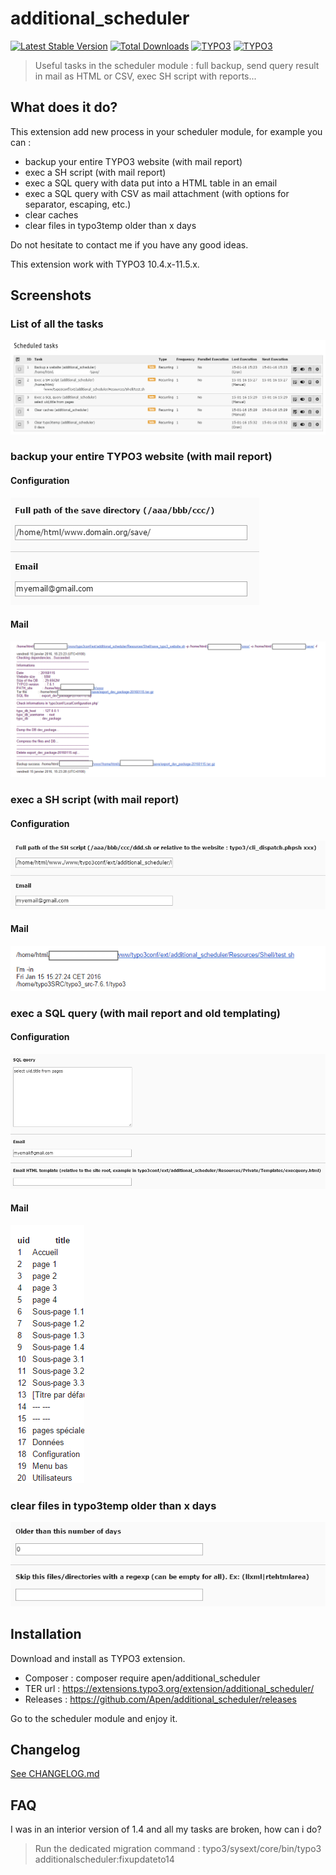 # additional_scheduler

[![Latest Stable Version](https://img.shields.io/packagist/v/apen/additional_scheduler?label=version)](https://packagist.org/packages/apen/additional_scheduler)
[![Total Downloads](https://img.shields.io/packagist/dt/apen/additional_scheduler)](https://packagist.org/packages/apen/additional_scheduler)
[![TYPO3](https://img.shields.io/badge/TYPO3-10.4-orange.svg?style=flat-square)](https://typo3.org/)
[![TYPO3](https://img.shields.io/badge/TYPO3-11.5-orange.svg?style=flat-square)](https://typo3.org/)

>  Useful tasks in the scheduler module : full backup, send query result in mail as HTML or CSV, exec SH script with reports...

## What does it do?

This extension add new process in your scheduler module, for example you can :
* backup your entire TYPO3 website (with mail report)
* exec a SH script (with mail report)
* exec a SQL query with data put into a HTML table in an email
* exec a SQL query with CSV as mail attachment (with options for separator, escaping, etc.) 
* clear caches
* clear files in typo3temp older than x days

Do not hesitate to contact me if you have any good ideas.

This extension work with TYPO3 10.4.x-11.5.x.

## Screenshots

### List of all the tasks

![](https://raw.githubusercontent.com/Apen/additional_scheduler/master/Resources/Public/Images/list.png)

### backup your entire TYPO3 website (with mail report)

#### Configuration

![](https://raw.githubusercontent.com/Apen/additional_scheduler/master/Resources/Public/Images/backup.png)

#### Mail

![](https://raw.githubusercontent.com/Apen/additional_scheduler/master/Resources/Public/Images/backup-email.png)

### exec a SH script (with mail report)

#### Configuration

![](https://raw.githubusercontent.com/Apen/additional_scheduler/master/Resources/Public/Images/exec.png)

#### Mail

![](https://raw.githubusercontent.com/Apen/additional_scheduler/master/Resources/Public/Images/exec-email.png)

### exec a SQL query (with mail report and old templating)

#### Configuration

![](https://raw.githubusercontent.com/Apen/additional_scheduler/master/Resources/Public/Images/query.png)

#### Mail

![](https://raw.githubusercontent.com/Apen/additional_scheduler/master/Resources/Public/Images/query-email.png)

### clear files in typo3temp older than x days

![](https://raw.githubusercontent.com/Apen/additional_scheduler/master/Resources/Public/Images/typo3temp.png)

## Installation

Download and install as TYPO3 extension.

* Composer : composer require apen/additional_scheduler
* TER url : https://extensions.typo3.org/extension/additional_scheduler/
* Releases : https://github.com/Apen/additional_scheduler/releases

Go to the scheduler module and enjoy it.

## Changelog

[See CHANGELOG.md](https://github.com/Apen/additional_scheduler/blob/master/CHANGELOG.md)

## FAQ

I was in an interior version of 1.4 and all my tasks are broken, how can i do?

> Run the dedicated migration command : typo3/sysext/core/bin/typo3 additionalscheduler:fixupdateto14



